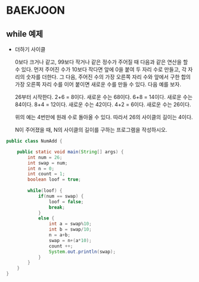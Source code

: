 #  BAEKJOON

## while 예제

* 더하기 사이클

  0보다 크거나 같고, 99보다 작거나 같은 정수가 주어질 때 다음과 같은 연산을 할 수 있다. 먼저 주어진 수가 10보다 작다면 앞에 0을 붙여 두 자리 수로 만들고, 각 자리의 숫자를 더한다. 그 다음, 주어진 수의 가장 오른쪽 자리 수와 앞에서 구한 합의 가장 오른쪽 자리 수를 이어 붙이면 새로운 수를 만들 수 있다. 다음 예를 보자.

  26부터 시작한다. 2+6 = 8이다. 새로운 수는 68이다. 6+8 = 14이다. 새로운 수는 84이다. 8+4 = 12이다. 새로운 수는 42이다. 4+2 = 6이다. 새로운 수는 26이다.

  위의 예는 4번만에 원래 수로 돌아올 수 있다. 따라서 26의 사이클의 길이는 4이다.

  N이 주어졌을 때, N의 사이클의 길이를 구하는 프로그램을 작성하시오.

```java
public class NumAdd {

	public static void main(String[] args) {
		int num = 26;
		int swap = num;
		int n = 0;
		int count = 1;
		boolean loof = true;
		
		while(loof) {
			if(num == swap) {
				loof = false;
				break;
			}
			else {
				int a = swap%10;
				int b = swap/10;
				n = a+b;
				swap = n+(a*10);
				count ++;
				System.out.println(swap);
			}
		}
	}
}

```


